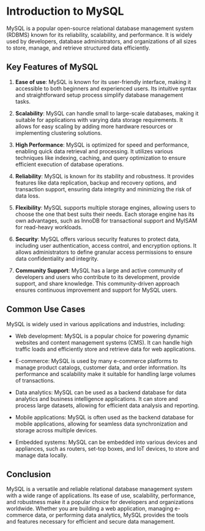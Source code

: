 # Introduction to MySQL

MySQL is a popular open-source relational database management system (RDBMS) known for its reliability, scalability, and performance. It is widely used by developers, database administrators, and organizations of all sizes to store, manage, and retrieve structured data efficiently.

## Key Features of MySQL

1. **Ease of use**: MySQL is known for its user-friendly interface, making it accessible to both beginners and experienced users. Its intuitive syntax and straightforward setup process simplify database management tasks.

2. **Scalability**: MySQL can handle small to large-scale databases, making it suitable for applications with varying data storage requirements. It allows for easy scaling by adding more hardware resources or implementing clustering solutions.

3. **High Performance**: MySQL is optimized for speed and performance, enabling quick data retrieval and processing. It utilizes various techniques like indexing, caching, and query optimization to ensure efficient execution of database operations.

4. **Reliability**: MySQL is known for its stability and robustness. It provides features like data replication, backup and recovery options, and transaction support, ensuring data integrity and minimizing the risk of data loss.

5. **Flexibility**: MySQL supports multiple storage engines, allowing users to choose the one that best suits their needs. Each storage engine has its own advantages, such as InnoDB for transactional support and MyISAM for read-heavy workloads.

6. **Security**: MySQL offers various security features to protect data, including user authentication, access control, and encryption options. It allows administrators to define granular access permissions to ensure data confidentiality and integrity.

7. **Community Support**: MySQL has a large and active community of developers and users who contribute to its development, provide support, and share knowledge. This community-driven approach ensures continuous improvement and support for MySQL users.

## Common Use Cases

MySQL is widely used in various applications and industries, including:

- Web development: MySQL is a popular choice for powering dynamic websites and content management systems (CMS). It can handle high traffic loads and efficiently store and retrieve data for web applications.

- E-commerce: MySQL is used by many e-commerce platforms to manage product catalogs, customer data, and order information. Its performance and scalability make it suitable for handling large volumes of transactions.

- Data analytics: MySQL can be used as a backend database for data analytics and business intelligence applications. It can store and process large datasets, allowing for efficient data analysis and reporting.

- Mobile applications: MySQL is often used as the backend database for mobile applications, allowing for seamless data synchronization and storage across multiple devices.

- Embedded systems: MySQL can be embedded into various devices and appliances, such as routers, set-top boxes, and IoT devices, to store and manage data locally.

## Conclusion

MySQL is a versatile and reliable relational database management system with a wide range of applications. Its ease of use, scalability, performance, and robustness make it a popular choice for developers and organizations worldwide. Whether you are building a web application, managing e-commerce data, or performing data analytics, MySQL provides the tools and features necessary for efficient and secure data management.